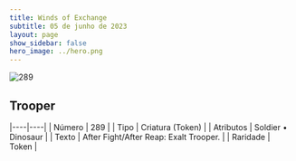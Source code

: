 ```yaml
---
title: Winds of Exchange
subtitle: 05 de junho de 2023
layout: page
show_sidebar: false
hero_image: ../hero.png
---
```


![289](https://mastervault-storage-prod.s3.amazonaws.com/media/card_front/en/600_289_d48dc1a988c7_en.png)


## Trooper

|----|----|
| Número | 289 |
| Tipo | Criatura (Token) |
| Atributos | Soldier • Dinosaur |
| Texto | After Fight/After Reap: Exalt Trooper. |
| Raridade | Token |
